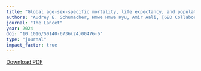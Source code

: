 ```yaml
---
title: "Global age-sex-specific mortality, life expectancy, and population estimates in 204 countries and territories and 811 subnational locations, 1950–2021, and the impact of the COVID-19 pandemic: a comprehensive demographic analysis for the Global Burden of Disease Study 2021"
authors: "Audrey E. Schumacher, Hmwe Hmwe Kyu, Amir Aali, [GBD Collaborators including Kanwar Hamza Shuja]"
journal: "The Lancet"
year: 2024
doi: "10.1016/S0140-6736(24)00476-6"
type: "journal"
impact_factor: true
---
```


[Download PDF](/files/papers/2024-lancet-mortality.pdf)
